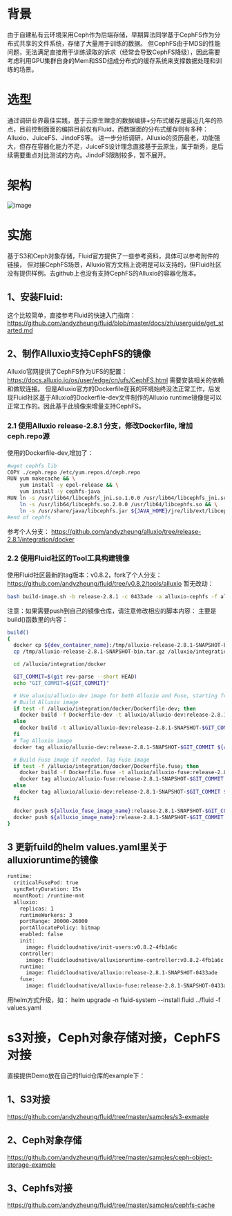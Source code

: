 # 背景
由于自建私有云环境采用Ceph作为后端存储，早期算法同学基于CephFS作为分布式共享的文件系统，存储了大量用于训练的数据。
但CephFS由于MDS的性能问题，无法满足直接用于训练读取的诉求（经常会导致CephFS降级），因此需要考虑利用GPU集群自身的Mem和SSD组成分布式的缓存系统来支撑数据处理和训练的场景。

# 选型
通过调研业界最佳实践，基于云原生理念的数据编排+分布式缓存是最近几年的热点，目前控制面面的编排目前仅有Fluid，而数据面的分布式缓存则有多种：Alluxio、JuiceFS、JindoFS等。
进一步分析调研，Alluxio的资历最老，功能强大，但存在容器化能力不足，JuiceFS设计理念直接基于云原生，属于新秀，是后续需要重点对比测试的方向。JindoFS限制较多，暂不展开。

# 架构
![image](https://user-images.githubusercontent.com/22912347/208909421-b3bbdd48-cbfd-4ce8-9ab7-9b6ca5a82cb0.png)


# 实施
基于S3和Ceph对象存储，Fluid官方提供了一些参考资料，具体可以参考附件的链接，
但对接CephFS场景，Alluxio官方文档上说明是可以支持的，但Fluid社区没有提供样例。去github上也没有支持CephFS的Alluxio的容器化版本。

## 1、安装Fluid:
这个比较简单，直接参考Fluid的快速入门指南：
https://github.com/andyzheung/fluid/blob/master/docs/zh/userguide/get_started.md

## 2、制作Alluxio支持CephFS的镜像
Alluxio官网提供了CephFS作为UFS的配置：
https://docs.alluxio.io/os/user/edge/cn/ufs/CephFS.html
需要安装相关的依赖和做软连接。
但是Alluxio官方的Dockerfile在我的环境始终没法正常工作，后发现Fluid社区基于Alluxio的Dockerfile-dev文件制作的Alluxio runtime镜像是可以正常工作的。因此基于此镜像来增量支持CephFS。

### 2.1 使用Alluxio release-2.8.1 分支，修改Dockerfile, 增加ceph.repo源
使用的Dockerfile-dev,增加了：

```sh
#wget cephfs lib
COPY ./ceph.repo /etc/yum.repos.d/ceph.repo 
RUN yum makecache && \
    yum install -y epel-release && \
	yum install -y cephfs-java 
RUN ln -s /usr/lib64/libcephfs_jni.so.1.0.0 /usr/lib64/libcephfs_jni.so && \
    ln -s /usr/lib64/libcephfs.so.2.0.0 /usr/lib64/libcephfs.so && \
    ln -s /usr/share/java/libcephfs.jar ${JAVA_HOME}/jre/lib/ext/libcephfs.jar
#end of cephfs
```
参考个人分支：
https://github.com/andyzheung/alluxio/tree/release-2.8.1/integration/docker

### 2.2 使用Fluid社区的Tool工具构建镜像
使用Fluid社区最新的tag版本：v0.8.2，fork了个人分支：
https://github.com/andyzheung/fluid/tree/v0.8.2/tools/alluxio
暂无改动：
```sh
bash build-image.sh -b release-2.8.1 -c 0433ade -a alluxio-cephfs -f alluxio-fuse-cephfs
```
注意：如果需要push到自己的镜像仓库，请注意修改相应的脚本内容：
主要是build()函数里的内容：
```sh
build()
{
  docker cp ${dev_container_name}:/tmp/alluxio-release-2.8.1-SNAPSHOT-bin.tar.gz /tmp/
  cp /tmp/alluxio-release-2.8.1-SNAPSHOT-bin.tar.gz /alluxio/integration/docker

  cd /alluxio/integration/docker

  GIT_COMMIT=$(git rev-parse --short HEAD)
  echo "GIT_COMMIT=${GIT_COMMIT}"

  # Use aluxio/alluxio-dev image for both Alluxio and Fuse, starting from Alluxio v2.6.2
  # Build Alluxio image
  if test -f /alluxio/integration/docker/Dockerfile-dev; then
    docker build -f Dockerfile-dev -t alluxio/alluxio-dev:release-2.8.1-SNAPSHOT-$GIT_COMMIT --build-arg ALLUXIO_TARBALL=alluxio-release-2.8.1-SNAPSHOT-bin.tar.gz --build-arg ENABLE_DYNAMIC_USER="true" .
  else
    docker build -t alluxio/alluxio-dev:release-2.8.1-SNAPSHOT-$GIT_COMMIT --build-arg ALLUXIO_TARBALL=alluxio-release-2.8.1-SNAPSHOT-bin.tar.gz --build-arg ENABLE_DYNAMIC_USER="true" .
  fi
  # Tag Alluxio image
  docker tag alluxio/alluxio-dev:release-2.8.1-SNAPSHOT-$GIT_COMMIT ${alluxio_image_name}:release-2.8.1-SNAPSHOT-$GIT_COMMIT   #需要根据仓库地址修改

  # Build Fuse image if needed. Tag Fuse image
  if test -f /alluxio/integration/docker/Dockerfile.fuse; then
    docker build -f Dockerfile.fuse -t alluxio/alluxio-fuse:release-2.8.1-SNAPSHOT-$GIT_COMMIT --build-arg ALLUXIO_TARBALL=alluxio-release-2.8.1-SNAPSHOT-bin.tar.gz --build-arg ENABLE_DYNAMIC_USER="true" .
    docker tag alluxio/alluxio-fuse:release-2.8.1-SNAPSHOT-$GIT_COMMIT ${alluxio_fuse_image_name}:release-2.8.1-SNAPSHOT-$GIT_COMMIT  #需要根据仓库地址修改
  else
    docker tag alluxio/alluxio-dev:release-2.8.1-SNAPSHOT-$GIT_COMMIT ${alluxio_fuse_image_name}:release-2.8.1-SNAPSHOT-$GIT_COMMIT   #需要根据仓库地址修改
  fi

  docker push ${alluxio_fuse_image_name}:release-2.8.1-SNAPSHOT-$GIT_COMMIT &  #需要根据仓库地址修改  
  docker push ${alluxio_image_name}:release-2.8.1-SNAPSHOT-$GIT_COMMIT &    #需要根据仓库地址修改
}
```

## 3 更新fuild的helm values.yaml里关于alluxioruntime的镜像

```sh
runtime:
  criticalFusePod: true
  syncRetryDuration: 15s
  mountRoot: /runtime-mnt
  alluxio:
    replicas: 1
    runtimeWorkers: 3
    portRange: 20000-26000
    portAllocatePolicy: bitmap
    enabled: false
    init:
      image: fluidcloudnative/init-users:v0.8.2-4fb1a6c
    controller:
      image: fluidcloudnative/alluxioruntime-controller:v0.8.2-4fb1a6c
    runtime:
      image: fluidcloudnative/alluxio:release-2.8.1-SNAPSHOT-0433ade   #该部分需要根据上面构建的镜像修改
    fuse:
      image: fluidcloudnative/alluxio-fuse:release-2.8.1-SNAPSHOT-0433ade #该部分需要根据上面构建的镜像修改
```
用helm方式升级，如：
helm upgrade -n fluid-system --install fluid  ../fluid -f values.yaml

# s3对接，Ceph对象存储对接，CephFS对接
直接提供Demo放在自己的fluid仓库的example下：
## 1、S3对接
https://github.com/andyzheung/fluid/tree/master/samples/s3-exmaple
## 2、Ceph对象存储
https://github.com/andyzheung/fluid/tree/master/samples/ceph-object-storage-example

## 3、Cephfs对接
https://github.com/andyzheung/fluid/tree/master/samples/cephfs-cache
